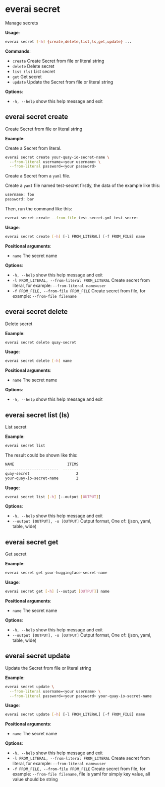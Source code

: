 # everai secret
Manage secrets  

**Usage**:  
```bash
everai secret [-h] {create,delete,list,ls,get,update} ...
```

**Commands**:  
* `create`              Create Secret from file or literal string  
* `delete`              Delete secret  
* `list (ls)`           List secret  
* `get`                 Get secret  
* `update`              Update the Secret from file or literal string  

**Options**:  
* `-h, --help`            show this help message and exit  

## everai secret create              
Create Secret from file or literal string  

**Example**:  

Create a Secret from literal.  

```bash  
everai secret create your-quay-io-secret-name \
  --from-literal username=<your username> \
  --from-literal password=<your password>
```

Create a Secret from a `yaml` file.  

Create a `yaml` file named test-secret firstly, the data of the example like this: 
```bash
username: foo
password: bar
```
Then, run the command like this:  
```bash  
everai secret create --from-file test-secret.yml test-secret
```

**Usage**:
```bash  
everai secret create [-h] [-l FROM_LITERAL] [-f FROM_FILE] name  
```

**Positional arguments**:  
  * `name`                  The secret name

**Options**:  
* `-h, --help`            show this help message and exit  
* `-l FROM_LITERAL, --from-literal FROM_LITERAL`
                        Create secret from literal, for example: `--from-literal name=user`  
* `-f FROM_FILE, --from-file FROM_FILE`
                        Create secret from file, for example: `--from-file filename`  

## everai secret delete              
Delete secret  

**Example**:  
```bash
everai secret delete quay-secret
```

**Usage**:   
```bash
everai secret delete [-h] name
```
**Positional arguments**:  
  * `name`        The secret name

**Options**:  
* `-h, --help`  show this help message and exit  

## everai secret list (ls)           
List secret  

**Example**:
```bash  
everai secret list
```
The result could be shown like this:  
```bash 
NAME                        ITEMS
------------------------  -------
quay-secret                     2
your-quay-io-secret-name        2
```
 
**Usage**:
```bash  
everai secret list [-h] [--output [OUTPUT]]  
```

**Options**:  
* `-h, --help`            show this help message and exit
* `--output [OUTPUT], -o [OUTPUT]`
                        Output format, One of: (json, yaml, table, wide)

## everai secret get                 
Get secret  

**Example**:
```bash  
everai secret get your-huggingface-secret-name
```
**Usage**:
```bash  
everai secret get [-h] [--output [OUTPUT]] name
```

**Positional arguments**:  
  * `name`                  The secret name  

**Options**:  
* `-h, --help`            show this help message and exit  
* `--output [OUTPUT], -o [OUTPUT]`
                        Output format, One of: (json, yaml, table, wide)  

## everai secret update              
Update the Secret from file or literal string  

**Example**:  
```bash
everai secret update \
  --from-literal username=<your username> \
  --from-literal password=<your password> your-quay-io-secret-name
```

**Usage**:  
```bash
everai secret update [-h] [-l FROM_LITERAL] [-f FROM_FILE] name
```
**Positional arguments**:  
  * `name`                  The secret name  

**Options**:  
* `-h, --help`            show this help message and exit  
* `-l FROM_LITERAL, --from-literal FROM_LITERAL`
                        Create secret from literal, for example: `--from-literal name=user`  
* `-f FROM_FILE, --from-file FROM_FILE`
                        Create secret from file, for example: `--from-file filename`, file is yaml for simply key value,
                        all value should be string  

